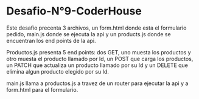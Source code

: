 # Desafio-N°9-CoderHouse

Este desafio precenta 3 archivos, un form.html donde esta el formulario pedido, main.js donde se ejecuta la api y un products.js donde se encuentran los end points de la api.

Productos.js presenta 5 end points: dos GET, uno muesta los productos y otro muesta el producto llamado por Id, un POST que carga los productos, un PATCH que actualiza un producto llamado por su Id y un DELETE que elimina algun producto elegido por su Id.

main.js llama a productos.js a travez de un router para ejecutar la api y a form.html para el formulario.
